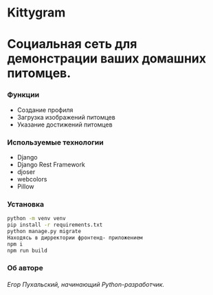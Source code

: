 # Kittygram

# Социальная сеть для демонстрации ваших домашних питомцев.

### Функции
 - Создание профиля
 - Загрузка изображений питомцев
 - Указание достижений питомцев

### Используемые технологии
 - Django
 - Django Rest Framework
 - djoser
 - webcolors
 - Pillow

### Установка
```sh
python -m venv venv
pip install -r requirements.txt
python manage.py migrate
Находясь в дирректории фронтенд- приложением
npm i
npm run build
```

### Об авторе 
###### Егор Пухальский, начинающий Python-разработчик.

